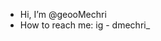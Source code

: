 - Hi, I’m @geooMechri
- How to reach me: ig - dmechri_

<!---
geooMechri/geooMechri is a ✨ special ✨ repository because its `README.md` (this file) appears on your GitHub profile.
You can click the Preview link to take a look at your changes.
--->
